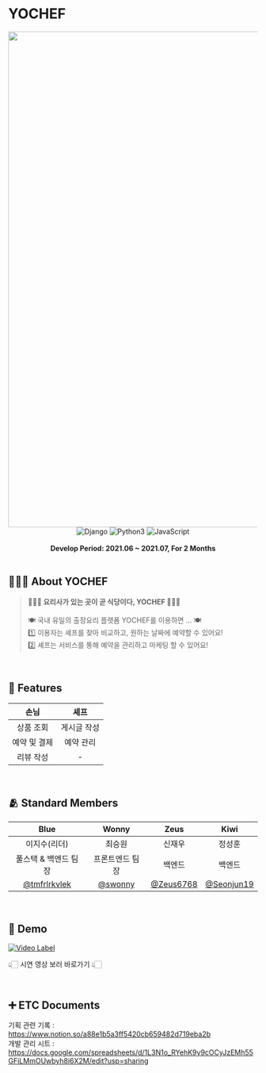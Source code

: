 # YOCHEF

<img width=1000 src="https://user-images.githubusercontent.com/64150179/167296029-0df6912b-6485-4db3-98fd-e84b6a343e69.png">

<div align="center">
  <img alt="Django" src ="https://img.shields.io/badge/Django-000000?&style=flat&logo=Django&logoColor=092E20">
  <img alt="Python3" src ="https://img.shields.io/badge/Python3-000000?&style=flat&logo=Python&logoColor=3776AB">
  <img alt="JavaScript" src ="https://img.shields.io/badge/JavaScript-000000?&style=flat&logo=JavaScript&logoColor=F7DF1E">
</div>
<br>

<div align="center"><b>Develop Period: 2021.06 ~ 2021.07, For 2 Months</b></div>

<br>

## 💁🏻‍♀️ About YOCHEF

> **👩🏻‍🍳 요리사가 있는 곳이 곧 식당이다, YOCHEF 👩🏻‍🍳**
<br><br>🍽️ 국내 유일의 출장요리 플랫폼 YOCHEF를 이용하면 ... 🍽️
<br>1️⃣ 이용자는 셰프를 찾아 비교하고, 원하는 날짜에 예약할 수 있어요! 
<br>2️⃣ 셰프는 서비스를 통해 예약을 관리하고 마케팅 할 수 있어요!

<br>

## 📌 Features

|손님|셰프|
|:-:|:-:|
|상품 조회|게시글 작성|
|예약 및 결제|예약 관리|
|리뷰 작성|-|


<br>

## 🫂 Standard Members

|Blue|Wonny|Zeus|Kiwi|
|:-:|:-:|:-:|:-:|
|이지수(리더)|최승원|신재우|정성훈|
|풀스택 & 백엔드 팀장|프론트엔드 팀장|백엔드|백엔드|
|[@tmfrlrkvlek](https://www.github.com/tmfrlrkvlek)|[@swonny](https://www.github.com/swonny)|[@Zeus6768](https://www.github.com/Zeus6768)|[@Seonjun19](https://www.github.com/Seonjun19)|

<br>

## 🎥 Demo

[![Video Label](https://user-images.githubusercontent.com/64150179/167297004-85c45c9b-5be7-4180-8d95-7f6cb99fd356.png)](https://www.youtube.com/watch?v=koDiku4jSpg)

👆🏻 시연 영상 보러 바로가기 👆🏻 

<br>

## ➕ ETC Documents

기획 관련 기록 : https://www.notion.so/a88e1b5a3ff5420cb659482d719eba2b<br>
개발 관리 시트 : https://docs.google.com/spreadsheets/d/1L3N1o_RYehK9y9cOCyJzEMh55GFiLMmOUwbyh8i6X2M/edit?usp=sharing

